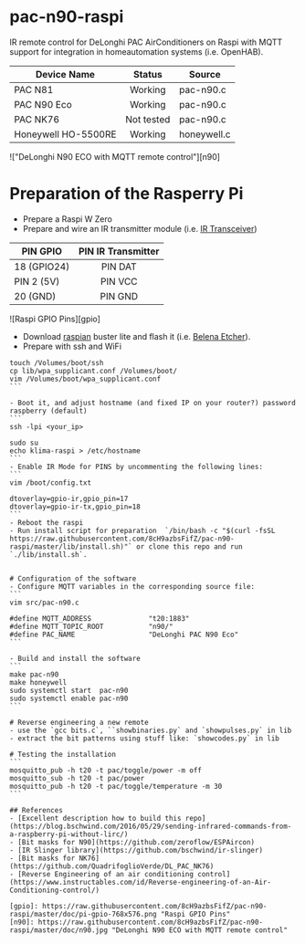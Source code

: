 # pac-n90-raspi
IR remote control for DeLonghi PAC AirConditioners on Raspi with MQTT support for integration in homeautomation systems (i.e. OpenHAB).

| Device Name   | Status        | Source      |
| ------------- |:-------------:| ------------|
| PAC N81       | Working       | pac-n90.c   |
| PAC N90 Eco   | Working       | pac-n90.c   |
| PAC NK76      | Not tested    | pac-n90.c   |  
| Honeywell HO-5500RE | Working | honeywell.c |


!["DeLonghi N90 ECO with MQTT remote control"][n90]

# Preparation of the Rasperry Pi
- Prepare a Raspi W Zero 
- Prepare and wire an IR transmitter module (i.e. [IR Transceiver](https://www.amazon.de/HALJIA-Digital-Infrarot-IR-Empf%C3%A4nger-Sensor-Modul-Transmitter/dp/B07BFNGF53))

| PIN GPIO          | PIN IR Transmitter  |
| ----------------- |:-------------------:| 
| 18 (GPIO24)       | PIN DAT             |
| PIN 2 (5V)        | PIN VCC             |
| 20 (GND)          | PIN GND             |

![Raspi GPIO Pins][gpio]


- Download [raspian](https://www.raspberrypi.org/downloads/raspbian/) buster lite and flash it (i.e. [Belena Etcher](https://www.balena.io/etcher/)).
- Prepare with ssh and WiFi
````
touch /Volumes/boot/ssh
cp lib/wpa_supplicant.conf /Volumes/boot/
vim /Volumes/boot/wpa_supplicant.conf
```

- Boot it, and adjust hostname (and fixed IP on your router?) password raspberry (default)
```
ssh -lpi <your_ip>

sudo su
echo klima-raspi > /etc/hostname
```
- Enable IR Mode for PINS by uncommenting the following lines:
```
vim /boot/config.txt 

dtoverlay=gpio-ir,gpio_pin=17
dtoverlay=gpio-ir-tx,gpio_pin=18
```
- Reboot the raspi
- Run install script for preparation  `/bin/bash -c "$(curl -fsSL https://raw.githubusercontent.com/8cH9azbsFifZ/pac-n90-raspi/master/lib/install.sh)"` or clone this repo and run `./lib/install.sh`.


# Configuration of the software
- Configure MQTT variables in the corresponding source file:
```
vim src/pac-n90.c

#define MQTT_ADDRESS              "t20:1883"     
#define MQTT_TOPIC_ROOT           "n90/"          
#define PAC_NAME                  "DeLonghi PAC N90 Eco"        
```

- Build and install the software
```
make pac-n90
make honeywell
sudo systemctl start  pac-n90
sudo systemctl enable pac-n90
```

# Reverse engineering a new remote
- use the `gcc bits.c`, ``showbinaries.py` and `showpulses.py` in lib
- extract the bit patterns using stuff like: `showcodes.py` in lib

# Testing the installation
```
mosquitto_pub -h t20 -t pac/toggle/power -m off
mosquitto_sub -h t20 -t pac/power
mosquitto_pub -h t20 -t pac/toggle/temperature -m 30
```

## References
- [Excellent description how to build this repo](https://blog.bschwind.com/2016/05/29/sending-infrared-commands-from-a-raspberry-pi-without-lirc/)
- [Bit masks for N90](https://github.com/zeroflow/ESPAircon)
- [IR Slinger library](https://github.com/bschwind/ir-slinger)
- [Bit masks for NK76](https://github.com/QuadrifoglioVerde/DL_PAC_NK76)
- [Reverse Engineering of an air conditioning control](https://www.instructables.com/id/Reverse-engineering-of-an-Air-Conditioning-control/)

[gpio]: https://raw.githubusercontent.com/8cH9azbsFifZ/pac-n90-raspi/master/doc/pi-gpio-768x576.png "Raspi GPIO Pins"
[n90]: https://raw.githubusercontent.com/8cH9azbsFifZ/pac-n90-raspi/master/doc/n90.jpg "DeLonghi N90 ECO with MQTT remote control"
